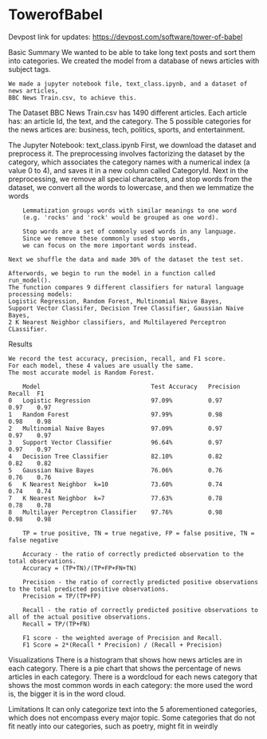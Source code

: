 # TowerofBabel
Devpost link for updates: https://devpost.com/software/tower-of-babel

Basic Summary
    We wanted to be able to take long text posts and sort them into categories. 
    We created the model from a database of news articles with subject tags.

    We made a jupyter notebook file, text_class.ipynb, and a dataset of news articles, 
    BBC News Train.csv, to achieve this.

The Dataset
    BBC News Train.csv has 1490 different articles. 
    Each article has: an article Id, the text, and the category.
    The 5 possible categories for the news artices are: 
    business, tech, politics, sports, and entertainment.

The Jupyter Notebook: text_class.ipynb
    First, we download the dataset and preprocess it.
    The preprocessing involves factorizing the dataset by the category,
    which associates the category names with a numerical index (a value 0 to 4), 
    and saves it in a new column called CategoryId.
    Next in the preprocessing, we remove all special characters, and stop words 
    from the dataset, we convert all the words to lowercase, and then we lemmatize the words
        
        Lemmatization groups words with similar meanings to one word 
        (e.g. 'rocks' and 'rock' would be grouped as one word).
        
        Stop words are a set of commonly used words in any language.
        Since we remove these commonly used stop words, 
        we can focus on the more important words instead.

    Next we shuffle the data and made 30% of the dataset the test set.
    
    Afterwords, we begin to run the model in a function called run_model().
    The function compares 9 different classifiers for natural language processing models:
    Logistic Regression, Random Forest, Multinomial Naive Bayes, 
    Support Vector Classifer, Decision Tree Classifier, Gaussian Naive Bayes,
    2 K Nearest Neighbor classifiers, and Multilayered Perceptron CLassifier.

Results

    We record the test accuracy, precision, recall, and F1 score.
    For each model, these 4 values are usually the same.
    The most accurate model is Random Forest.

        Model	                            Test Accuracy	Precision	Recall	F1
    0	Logistic Regression	                97.09%	        0.97	    0.97	0.97
    1	Random Forest	                    97.99%	        0.98	    0.98	0.98
    2	Multinomial Naive Bayes	            97.09%	        0.97	    0.97	0.97
    3	Support Vector Classifier           96.64%	        0.97	    0.97	0.97
    4	Decision Tree Classifier            82.10%	        0.82	    0.82	0.82
    5	Gaussian Naive Bayes	            76.06%	        0.76	    0.76	0.76
    6	K Nearest Neighbor	k=10            73.60%	        0.74	    0.74	0.74
    7   K Nearest Neighbor	k=7             77.63%	        0.78	    0.78	0.78
    8   Multilayer Perceptron Classifier	97.76%	        0.98	    0.98	0.98

        TP = true positive, TN = true negative, FP = false positive, TN = false negative

        Accuracy - the ratio of correctly predicted observation to the total observations.
        Accuracy = (TP+TN)/(TP+FP+FN+TN)

        Precision - the ratio of correctly predicted positive observations to the total predicted positive observations.
        Precision = TP/(TP+FP)

        Recall - the ratio of correctly predicted positive observations to all of the actual positive observations.
        Recall = TP/(TP+FN)

        F1 score - the weighted average of Precision and Recall.
        F1 Score = 2*(Recall * Precision) / (Recall + Precision)

Visualizations
    There is a histogram that shows how news articles are in each category.
    There is a pie chart that shows the percentage of news articles in each category.
    There is a wordcloud for each news category that shows the most common words in each category:
    the more used the word is, the bigger it is in the word cloud.

Limitations
    It can only categorize text into the 5 aforementioned categories, which does
    not encompass every major topic. Some categories that do not fit neatly into our categories, 
    such as poetry, might fit in weirdly




